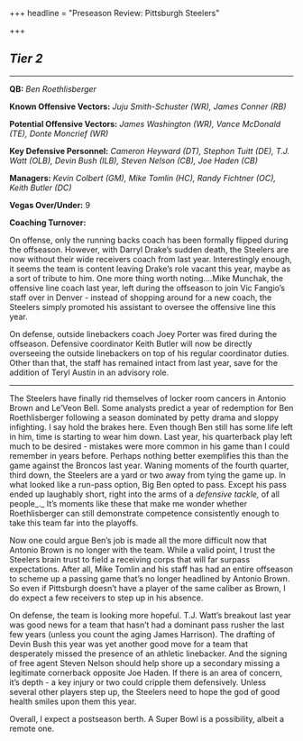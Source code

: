 +++
headline = "Preseason Review: Pittsburgh Steelers"

+++
## **_Tier 2_**

***

**QB:** _Ben Roethlisberger_

**Known Offensive Vectors:** _Juju Smith-Schuster (WR), James Conner (RB)_

**Potential Offensive Vectors:** _James Washington (WR), Vance McDonald (TE), Donte Moncrief (WR)_

**Key Defensive Personnel:** _Cameron Heyward (DT), Stephon Tuitt (DE), T.J. Watt (OLB), Devin Bush (ILB), Steven Nelson (CB), Joe Haden (CB)_

**Managers:** _Kevin Colbert (GM), Mike Tomlin (HC), Randy Fichtner (OC), Keith Butler (DC)_

**Vegas Over/Under:** 9

**Coaching Turnover:**

On offense, only the running backs coach has been formally flipped during the offseason. However, with Darryl Drake’s sudden death, the Steelers are now without their wide receivers coach from last year. Interestingly enough, it seems the team is content leaving Drake’s role vacant this year, maybe as a sort of tribute to him. One more thing worth noting....Mike Munchak, the offensive line coach last year, left during the offseason to join Vic Fangio’s staff over in Denver - instead of shopping around for a new coach, the Steelers simply promoted his assistant to oversee the offensive line this year.

On defense, outside linebackers coach Joey Porter was fired during the offseason. Defensive coordinator Keith Butler will now be directly overseeing the outside linebackers on top of his regular coordinator duties. Other than that, the staff has remained intact from last year, save for the addition of Teryl Austin in an advisory role.

***

The Steelers have finally rid themselves of locker room cancers in Antonio Brown and Le’Veon Bell. Some analysts predict a year of redemption for Ben Roethlisberger following a season dominated by petty drama and sloppy infighting. I say hold the brakes here. Even though Ben still has some life left in him, time is starting to wear him down. Last year, his quarterback play left much to be desired - mistakes were more common in his game than I could remember in years before. Perhaps nothing better exemplifies this than the game against the Broncos last year. Waning moments of the fourth quarter, third down, the Steelers are a yard or two away from tying the game up. In what looked like a run-pass option, Big Ben opted to pass. Except his pass ended up laughably short, right into the arms of a _defensive tackle,_ of all people_._ It’s moments like these that make me wonder whether Roethlisberger can still demonstrate competence consistently enough to take this team far into the playoffs.

Now one could argue Ben’s job is made all the more difficult now that Antonio Brown is no longer with the team. While a valid point, I trust the Steelers brain trust to field a receiving corps that will far surpass expectations. After all, Mike Tomlin and his staff has had an entire offseason to scheme up a passing game that’s no longer headlined by Antonio Brown. So even if Pittsburgh doesn’t have a player of the same caliber as Brown, I do expect a few receivers to step up in his absence.

On defense, the team is looking more hopeful. T.J. Watt’s breakout last year was good news for a team that hasn’t had a dominant pass rusher the last few years (unless you count the aging James Harrison). The drafting of Devin Bush this year was yet another good move for a team that desperately missed the presence of an athletic linebacker. And the signing of free agent Steven Nelson should help shore up a secondary missing a legitimate cornerback opposite Joe Haden. If there is an area of concern, it’s depth - a key injury or two could cripple them defensively. Unless several other players step up, the Steelers need to hope the god of good health smiles upon them this year.

Overall, I expect a postseason berth. A Super Bowl is a possibility, albeit a remote one.
